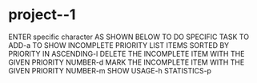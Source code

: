 # project--1

ENTER specific character   AS SHOWN BELOW TO DO SPECIFIC TASK
TO ADD-a
TO SHOW INCOMPLETE PRIORITY LIST ITEMS SORTED BY PRIORITY IN ASCENDING-l
DELETE THE INCOMPLETE ITEM WITH THE GIVEN PRIORITY NUMBER-d
MARK THE INCOMPLETE ITEM WITH THE GIVEN PRIORITY NUMBER-m
SHOW USAGE-h
STATISTICS-p
